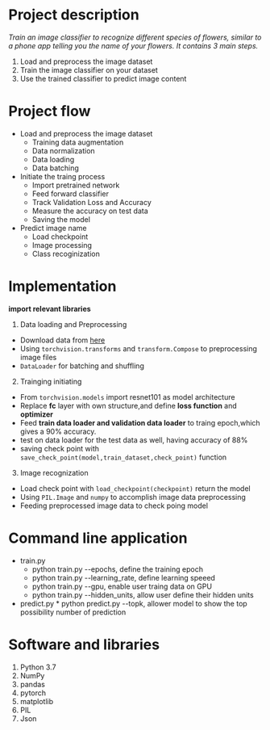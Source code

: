 # Project description
_Train an image classifier to recognize different species of flowers, 
similar to a phone app telling you the name of your flowers. 
It contains 3 main steps._
1. Load and preprocess the image dataset
2. Train the image classifier on your dataset
3. Use the trained classifier to predict image content

# Project flow
* Load and preprocess the image dataset
  * Training data augmentation
  * Data normalization
  * Data loading
  * Data batching
* Initiate the traing process
  * Import pretrained network
  * Feed forward classifier
  * Track Validation Loss and Accuracy
  * Measure the accuracy on test data
  * Saving the model
* Predict image name
  * Load checkpoint
  * Image processing
  * Class recoginization

# Implementation
**import relevant libraries**
1. Data loading and Preprocessing
  * Download data from [here](http://www.robots.ox.ac.uk/~vgg/data/flowers/102/index.html)
  * Using `torchvision.transforms` and `transform.Compose` to preprocessing image files
  * `DataLoader` for batching and shuffling
2. Trainging initiating
  * From `torchvision.models` import resnet101 as model architecture
  * Replace **fc** layer with own structure,and define **loss function** and **optimizer**
  * Feed **train data loader and validation data loader** to traing epoch,which gives a 90% accuracy.
  * test on data loader for the test data as well, having accuracy of 88%
  * saving check point with `save_check_point(model,train_dataset,check_point)` function
 3. Image recognization
  * Load check point with `load_checkpoint(checkpoint)` return the model
  * Using `PIL.Image` and `numpy` to accomplish image data preprocessing
  * Feeding preprocessed image data to check poing model 
  
# Command line application
  * train.py
    * python train.py --epochs, define the training epoch
    * python train.py --learning_rate, define learning speeed
    * python train.py --gpu, enable user traing data on GPU
    * python train.py --hidden_units, allow user define their hidden units
   * predict.py
    * python predict.py --topk, allower model to show the top possibility number of prediction
 
# Software and libraries
1. Python 3.7
2. NumPy
3. pandas
4. pytorch
5. matplotlib
6. PIL
7. Json



